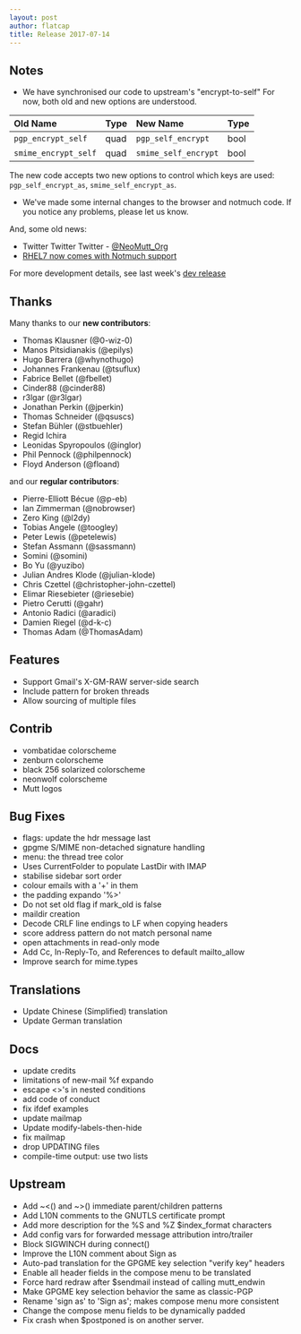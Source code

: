 ```yaml
---
layout: post
author: flatcap
title: Release 2017-07-14
---
```


## Notes

- We have synchronised our code to upstream's "encrypt-to-self" For now, both
  old and new options are understood.

| Old Name             | Type | New Name             | Type |
| :------------------- |:-----| :------------------- |:-----|
| `pgp_encrypt_self`   | quad | `pgp_self_encrypt`   | bool |
| `smime_encrypt_self` | quad | `smime_self_encrypt` | bool |

The new code accepts two new options to control which keys are used:
`pgp_self_encrypt_as`, `smime_self_encrypt_as`.

- We've made some internal changes to the browser and notmuch code. If you
  notice any problems, please let us know.

And, some old news:

- Twitter Twitter Twitter - [@NeoMutt_Org](https://twitter.com/NeoMutt_Org)
- [RHEL7 now comes with Notmuch support](https://copr.fedorainfracloud.org/coprs/flatcap/neomutt/)

For more development details, see last week's
[dev release](https://github.com/neomutt/neomutt/releases/tag/neomutt-20170707)

## Thanks

Many thanks to our **new contributors**:

- Thomas Klausner (@0-wiz-0)
- Manos Pitsidianakis (@epilys)
- Hugo Barrera (@whynothugo)
- Johannes Frankenau (@tsuflux)
- Fabrice Bellet (@fbellet)
- Cinder88 (@cinder88)
- r3lgar (@r3lgar)
- Jonathan Perkin (@jperkin)
- Thomas Schneider (@qsuscs)
- Stefan Bühler (@stbuehler)
- Regid Ichira
- Leonidas Spyropoulos (@inglor)
- Phil Pennock (@philpennock)
- Floyd Anderson (@floand)

and our **regular contributors**:

- Pierre-Elliott Bécue (@p-eb)
- Ian Zimmerman (@nobrowser)
- Zero King (@l2dy)
- Tobias Angele (@toogley)
- Peter Lewis (@petelewis)
- Stefan Assmann (@sassmann)
- Somini (@somini)
- Bo Yu (@yuzibo)
- Julian Andres Klode (@julian-klode)
- Chris Czettel (@christopher-john-czettel)
- Elimar Riesebieter (@riesebie)
- Pietro Cerutti (@gahr)
- Antonio Radici (@aradici)
- Damien Riegel (@d-k-c)
- Thomas Adam (@ThomasAdam)

## Features

- Support Gmail's X-GM-RAW server-side search
- Include pattern for broken threads
- Allow sourcing of multiple files

## Contrib

- vombatidae colorscheme
- zenburn colorscheme
- black 256 solarized colorscheme
- neonwolf colorscheme
- Mutt logos

## Bug Fixes

- flags: update the hdr message last
- gpgme S/MIME non-detached signature handling
- menu: the thread tree color
- Uses CurrentFolder to populate LastDir with IMAP
- stabilise sidebar sort order
- colour emails with a '+' in them
- the padding expando '%\>'
- Do not set old flag if mark_old is false
- maildir creation
- Decode CRLF line endings to LF when copying headers
- score address pattern do not match personal name
- open attachments in read-only mode
- Add Cc, In-Reply-To, and References to default mailto_allow
- Improve search for mime.types

## Translations

- Update Chinese (Simplified) translation
- Update German translation

## Docs

- update credits
- limitations of new-mail %f expando
- escape \<\>'s in nested conditions
- add code of conduct
- fix ifdef examples
- update mailmap
- Update modify-labels-then-hide
- fix mailmap
- drop UPDATING files
- compile-time output: use two lists

## Upstream

- Add ~\<() and ~\>() immediate parent/children patterns
- Add L10N comments to the GNUTLS certificate prompt
- Add more description for the %S and %Z $index_format characters
- Add config vars for forwarded message attribution intro/trailer
- Block SIGWINCH during connect()
- Improve the L10N comment about Sign as
- Auto-pad translation for the GPGME key selection "verify key" headers
- Enable all header fields in the compose menu to be translated
- Force hard redraw after $sendmail instead of calling mutt_endwin
- Make GPGME key selection behavior the same as classic-PGP
- Rename 'sign as' to 'Sign as'; makes compose menu more consistent
- Change the compose menu fields to be dynamically padded
- Fix crash when $postponed is on another server.


